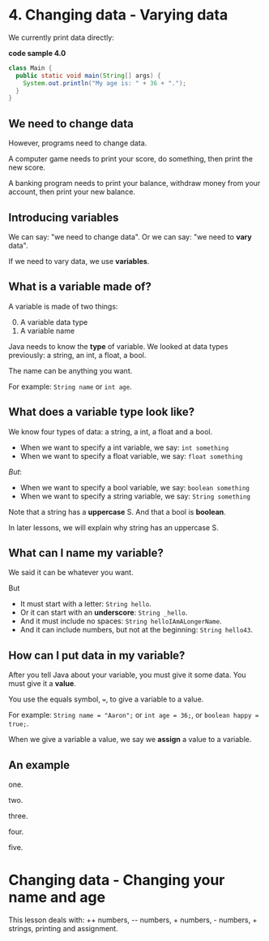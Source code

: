 # 4. Changing data - Varying data

We currently print data directly:

**code sample 4.0**
```java
class Main {
  public static void main(String[] args) {
    System.out.println("My age is: " + 36 + ".");
  }
}
```

## We need to change data

However, programs need to change data.

A computer game needs to print your score, do something, then print the new score.

A banking program needs to print your balance, withdraw money from your account, then print your new balance.

## Introducing variables

We can say: "we need to change data". Or we can say: "we need to **vary** data".

If we need to vary data, we use **variables**.

## What is a variable made of?

A variable is made of two things:

0. A variable data type
0. A variable name

Java needs to know the **type** of variable. We looked at data types previously: a string, an int, a float, a bool.

The name can be anything you want.

For example: `String name` or `int age`.

## What does a variable type look like?

We know four types of data: a string, a int, a float and a bool.

* When we want to specify a int variable, we say: `int something`
* When we want to specify a float variable, we say: `float something`

*But*:

* When we want to specify a bool variable, we say: `boolean something`
* When we want to specify a string variable, we say: `String something`

Note that a string has a **uppercase** S. And that a bool is **boolean**.

In later lessons, we will explain why string has an uppercase S.

## What can I name my variable?

We said it can be whatever you want.

But 

* It must start with a letter: `String hello`.
* Or it can start with an **underscore**: `String _hello`.
* And it must include no spaces: `String helloIAmALongerName`.
* And it can include numbers, but not at the beginning: `String hello43`.

## How can I put data in my variable?

After you tell Java about your variable, you must give it some data. You must give it a **value**.

You use the equals symbol, `=`, to give a variable to a value.

For example: `String name = "Aaron";` or `int age = 36;`, or `boolean happy = true;`.

When we give a variable a value, we say we **assign** a value to a variable.

## An example

one.

two.

three.

four.

five.

# Changing data - Changing your name and age

This lesson deals with: ++ numbers, -- numbers, + numbers, - numbers, + strings, printing and assignment.
